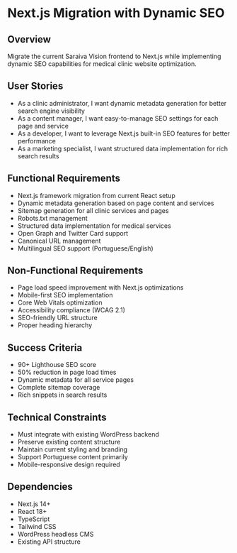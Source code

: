# Next.js Migration with Dynamic SEO

## Overview
Migrate the current Saraiva Vision frontend to Next.js while implementing dynamic SEO capabilities for medical clinic website optimization.

## User Stories
- As a clinic administrator, I want dynamic metadata generation for better search engine visibility
- As a content manager, I want easy-to-manage SEO settings for each page and service
- As a developer, I want to leverage Next.js built-in SEO features for better performance
- As a marketing specialist, I want structured data implementation for rich search results

## Functional Requirements
- Next.js framework migration from current React setup
- Dynamic metadata generation based on page content and services
- Sitemap generation for all clinic services and pages
- Robots.txt management
- Structured data implementation for medical services
- Open Graph and Twitter Card support
- Canonical URL management
- Multilingual SEO support (Portuguese/English)

## Non-Functional Requirements
- Page load speed improvement with Next.js optimizations
- Mobile-first SEO implementation
- Core Web Vitals optimization
- Accessibility compliance (WCAG 2.1)
- SEO-friendly URL structure
- Proper heading hierarchy

## Success Criteria
- 90+ Lighthouse SEO score
- 50% reduction in page load times
- Dynamic metadata for all service pages
- Complete sitemap coverage
- Rich snippets in search results

## Technical Constraints
- Must integrate with existing WordPress backend
- Preserve existing content structure
- Maintain current styling and branding
- Support Portuguese content primarily
- Mobile-responsive design required

## Dependencies
- Next.js 14+
- React 18+
- TypeScript
- Tailwind CSS
- WordPress headless CMS
- Existing API structure
